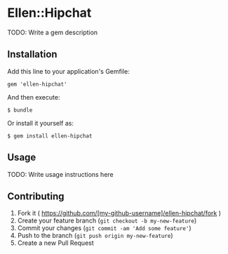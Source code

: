 # Ellen::Hipchat

TODO: Write a gem description

## Installation

Add this line to your application's Gemfile:

    gem 'ellen-hipchat'

And then execute:

    $ bundle

Or install it yourself as:

    $ gem install ellen-hipchat

## Usage

TODO: Write usage instructions here

## Contributing

1. Fork it ( https://github.com/[my-github-username]/ellen-hipchat/fork )
2. Create your feature branch (`git checkout -b my-new-feature`)
3. Commit your changes (`git commit -am 'Add some feature'`)
4. Push to the branch (`git push origin my-new-feature`)
5. Create a new Pull Request
